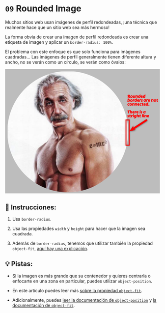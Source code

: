 # `09` Rounded Image

Muchos sitios web usan imágenes de perfil redondeadas, ¡una técnica que realmente hace que un sitio web sea más hermoso!

La forma obvia de crear una imagen de perfil redondeada es crear una etiqueta de imagen y aplicar un `border-radius: 100%`. 

El problema con este enfoque es que solo funciona para imágenes cuadradas... Las imágenes de perfil generalmente tienen diferente altura y ancho, no se verán como un círculo, se verán como óvalos:

![Example Image](../../.learn/assets/08-1.png?raw=true)

## 📝 Instrucciones:

1. Usa `border-radius`.

2. Usa las propiedades `width` y `height` para hacer que la imagen sea cuadrada.

3. Además de `border-radius`, tenemos que utilizar también la propiedad `object-fit`, [aquí hay una explicación](https://www.loom.com/share/15186e456dfd4741887997af40325721).

## 💡 Pistas:

+ Si la imagen es más grande que su contenedor y quieres centrarla o enfocarte en una zona en particular, puedes utilizar `object-position`.

+ En este artículo puedes leer más [sobre la propiedad `object-fit`](https://css-tricks.com/on-object-fit-and-object-position/).

+ Adicionalmente, puedes [leer la documentación de `object-position`](https://developer.mozilla.org/en-US/docs/Web/CSS/object-position) y [la documentación de `object-fit`](https://developer.mozilla.org/en-US/docs/Web/CSS/object-fit).
